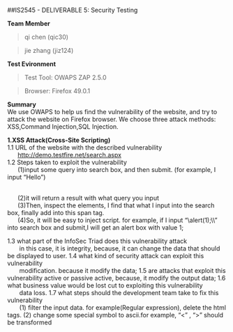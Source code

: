 ##IS2545 - DELIVERABLE 5: Security Testing

**Team Member**
>qi chen (qic30)

>jie zhang (jiz124)

**Test Evironment**
>Test Tool: OWAPS ZAP 2.5.0

>Browser: Firefox 49.0.1

**Summary**
<br>
We use OWAPS to help us find the vulnerability of the website, and try to attack the website on Firefox browser. We choose three attack methods: XSS,Command Injection,SQL Injection.

**1.XSS Attack(Cross-Site Scripting)**
<br>
1.1 URL of the website with the described vulnerability
<br>
&nbsp;&nbsp;&nbsp;&nbsp;&nbsp;&nbsp;http://demo.testfire.net/search.aspx
<br>
1.2 Steps taken to exploit the vulnerability
<br>
&nbsp;&nbsp;&nbsp;&nbsp;&nbsp;&nbsp;(1)input some query into search box, and then submit. (for example, I input “Hello”)

<br>
&nbsp;&nbsp;&nbsp;&nbsp;&nbsp;&nbsp;(2)it will return a result with what query you input

<br>
&nbsp;&nbsp;&nbsp;&nbsp;&nbsp;&nbsp;(3)Then, inspect the elements, I find that what I input into the search box, finally add into this span tag.


<br>
&nbsp;&nbsp;&nbsp;&nbsp;&nbsp;&nbsp;(4)So, it will be easy to inject script. for example, if I input “\</span>alert(1);\<script>\</script>\<span>” into search box and submit,I will get an alert box with  value 1;

1.3 what part of the InfoSec Triad does this vulnerability attack
<br>
&nbsp;&nbsp;&nbsp;&nbsp;&nbsp;&nbsp;
	in this case, it is integrity, because, it can change the data that should be displayed to user.
1.4 what kind of security attack can exploit this vulnerability 
<br>
&nbsp;&nbsp;&nbsp;&nbsp;&nbsp;&nbsp;
	modification. because it modify the data;
1.5 are attacks that exploit this vulnerability active or passive
	active, because, it modify the output data;
1.6 what business value would be lost cut to exploiting this vulnerability
<br>
&nbsp;&nbsp;&nbsp;&nbsp;&nbsp;&nbsp;
	data loss.
1.7 what steps should the development team take to fix this vulnerability
<br>
&nbsp;&nbsp;&nbsp;&nbsp;&nbsp;&nbsp;
	(1) filter the input data. for example(Regular expression), delete the html tags.
	(2) change some special symbol to ascii.for example, “<” , “>” should be transformed

